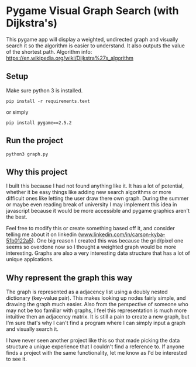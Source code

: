 # Pygame Visual Graph Search (with Dijkstra's)
This pygame app will display a weighted, undirected graph and visually search it so the algorithm is easier to understand. It also outputs the value of the shortest path.
Algorithm info: https://en.wikipedia.org/wiki/Dijkstra%27s_algorithm

## Setup

Make sure python 3 is installed.
```
pip install -r requirements.text
```
or simply 
```
pip install pygame==2.5.2
```

## Run the project
```
python3 graph.py
```

## Why this project 
I built this because I had not found anything like it. It has a lot of potential, whether it be easy things like adding new search algorithms or more difficult ones like letting the user draw there own graph.
During the summer or maybe even reading break of university I may implement this idea in javascript because it would be more accessible and pygame graphics aren't the best.

Feel free to modify this or create something based off it, and consider telling me about it on linkedin (www.linkedin.com/in/carson-kyba-51b0122a5). One big reason I created this was because the grid/pixel one seems so overdone now 
so I thought a weighted graph would be more interesting. Graphs are also a very interesting data structure that has a lot of unique applcations.

## Why represent the graph this way
The graph is represented as a adjacency list using a doubly nested dictionary (key-value pair). This makes looking up nodes fairly simple, and drawing the graph much easier. Also from the perspective of someone who may not be too familiar with graphs,
I feel this representation is much more intuitive then an adjacency matrix. It is still a pain to create a new graph, but I'm sure that's why I can't find a program where I can simply input a graph and visually search it.

I have never seen another project like this so that made picking the data structure a unique experience that I couldn't find a reference to. If anyone finds a project with the same functionality, let me know as I'd be interested to see it.
